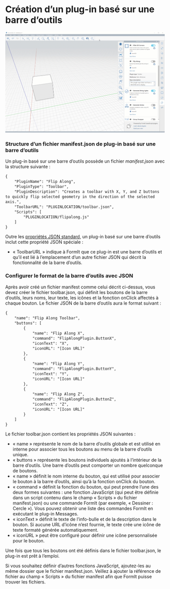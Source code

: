# Création d’un plug-in basé sur une barre d’outils

![](<../../../.gitbook/assets/Toolbar based plugin.gif>)

### Structure d’un fichier manifest.json de plug-in basé sur une barre d’outils

Un plug-in basé sur une barre d’outils possède un fichier _manifest.json_ avec la structure suivante :

```
{
    "PluginName": "Flip Along",
    "PluginType": "Toolbar",
    "PluginDescription": "Creates a toolbar with X, Y, and Z buttons to quickly flip selected geometry in the direction of the selected axis.",
    "ToolbarURL": "PLUGINLOCATION/toolbar.json",
    "Scripts": [
        "PLUGINLOCATION/flipalong.js"
    ]
}               
```

Outre les [propriétés JSON standard](../advanced-development/general-plugin-setup-in-the-manifest.md), un plug-in basé sur une barre d’outils inclut cette propriété JSON spéciale :

* « ToolbarURL » indique à FormIt que ce plug-in est une barre d’outils et qu’il est lié à l’emplacement d’un autre fichier JSON qui décrit la fonctionnalité de la barre d’outils.

### Configurer le format de la barre d’outils avec JSON

Après avoir créé un fichier manifest comme celui décrit ci-dessus, vous devez créer le fichier toolbar.json, qui définit les boutons de la barre d’outils, leurs noms, leur texte, les icônes et la fonction onClick affectés à chaque bouton. Le fichier JSON de la barre d’outils aura le format suivant :

```
{
    "name": "Flip Along Toolbar",
    "buttons": [
        {
            "name": "Flip Along X",
            "command": "FlipAlongPlugin.ButtonX",
            "iconText": "X",
            "iconURL": "[Icon URL]"
        },
        {
            "name": "Flip Along Y",
            "command": "FlipAlongPlugin.ButtonY",
            "iconText": "Y",
            "iconURL": "[Icon URL]"
        },
        {
            "name": "Flip Along Z",
            "command": "FlipAlongPlugin.ButtonZ",
            "iconText": "Z",
            "iconURL": "[Icon URL]"
        }
    ]
}               
```

Le fichier toolbar.json contient les propriétés JSON suivantes :

* « name » représente le nom de la barre d’outils globale et est utilisé en interne pour associer tous les boutons au menu de la barre d’outils unique.
* « buttons » représente les boutons individuels ajoutés à l’intérieur de la barre d’outils. Une barre d’outils peut comporter un nombre quelconque de boutons.
* « name » définit le nom interne du bouton, qui est utilisé pour associer le bouton à la barre d’outils, ainsi qu’à la fonction onClick du bouton.
* « command » définit la fonction du bouton, qui peut prendre l’une des deux formes suivantes : une fonction JavaScript (qui peut être définie dans un script contenu dans le champ « Scripts » du fichier manifest.json) ou une commande FormIt (par exemple, « Dessiner : Cercle »). Vous pouvez obtenir une liste des commandes FormIt en exécutant le plug-in Messages.
* « iconText » définit le texte de l’info-bulle et de la description dans le bouton. Si aucune URL d’icône n’est fournie, le texte crée une icône de texte formaté générée automatiquement.
* « iconURL » peut être configuré pour définir une icône personnalisée pour le bouton.

Une fois que tous les boutons ont été définis dans le fichier toolbar.json, le plug-in est prêt à l’emploi.&#x20;

Si vous souhaitez définir d’autres fonctions JavaScript, ajoutez-les au même dossier que le fichier manifest.json. Veillez à ajouter la référence de fichier au champ « Scripts » du fichier manifest afin que FormIt puisse trouver les fichiers.
